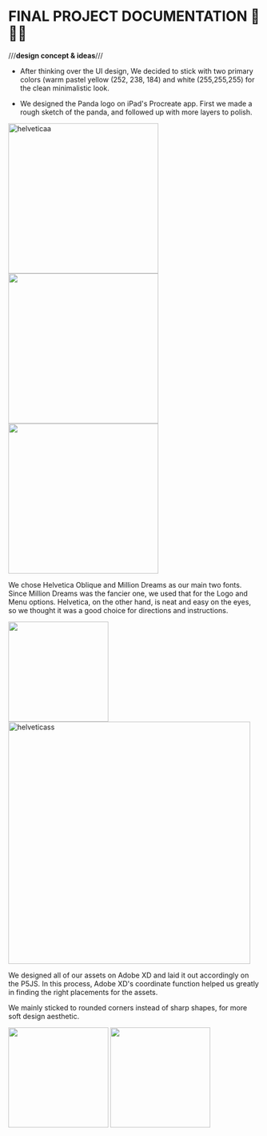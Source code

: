 # **FINAL PROJECT DOCUMENTATION** 🎨🔮✨ #

///**design concept & ideas**///

- After thinking over the UI design, We decided to stick with two primary colors (warm pastel yellow (252, 238, 184) and white (255,255,255) for the clean minimalistic look. 


- We designed the Panda logo on iPad's Procreate app. First we made a rough sketch of the panda, and followed up with more layers to polish.
<img width="300" alt="helveticaa" src="https://user-images.githubusercontent.com/90750426/168313254-84ba5da7-3f7f-473a-ac41-7e773582df8d.png">
<img src="https://user-images.githubusercontent.com/90750426/168308861-ebef65c0-b7cc-474f-85bc-00bbb26b7159.jpg" width="300">
<img src="https://user-images.githubusercontent.com/90750426/168308792-2bc111a4-a91f-4930-8cfb-bc69ef901b99.png" width="300">

We chose Helvetica Oblique and Million Dreams as our main two fonts. Since Million Dreams was the fancier one, we used that for the Logo and Menu options.
Helvetica, on the other hand, is neat and easy on the eyes, so we thought it was a good choice for directions and instructions.



<img src="https://user-images.githubusercontent.com/90750426/168308495-2f73cb99-6185-4e11-b0f6-1a0ded333e4b.png" width="200">
<img width="484" alt="helveticass" src="https://user-images.githubusercontent.com/90750426/168311053-2e8c44e8-5371-459e-9710-33be461ebfa1.png">


We designed all of our assets on Adobe XD and laid it out accordingly on the P5JS. In this process, Adobe XD's coordinate function helped us greatly in finding the right placements for the assets. 

We mainly sticked to rounded corners instead of sharp shapes, for more soft design aesthetic. 

<img src="https://user-images.githubusercontent.com/90750426/168311446-d621a384-5730-41a5-a31e-777dce24f32f.png" width="200">
<img src="https://user-images.githubusercontent.com/90750426/168311522-51c3378a-0de8-4536-a056-a2ac30f56171.png" width="200">

